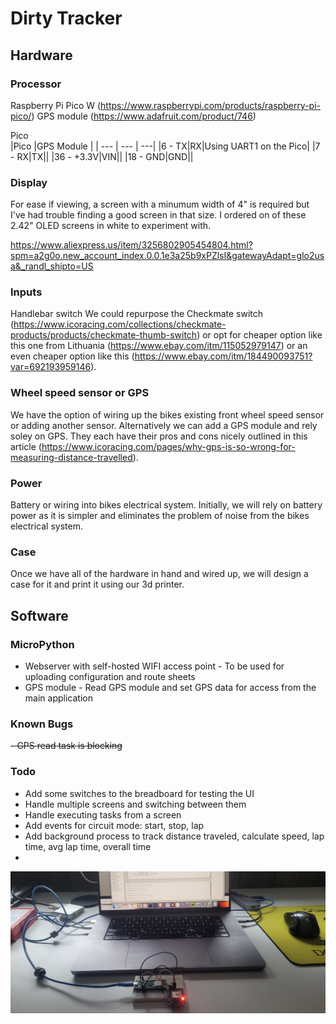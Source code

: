 # Dirty Tracker #

## Hardware

### Processor
Raspberry Pi Pico W (https://www.raspberrypi.com/products/raspberry-pi-pico/)
GPS module (https://www.adafruit.com/product/746)

Pico 	
|Pico |GPS Module  | |
--- | --- | ---|
|6 - TX|RX|Using UART1 on the Pico|
|7 - RX|TX||
|36 - +3.3V|VIN||
|18 - GND|GND||


### Display
For ease if viewing, a screen with a minumum width of 4" is required but I've had trouble finding a good screen in that size.  I ordered on of these 2.42" OLED screens in white to experiment with.

https://www.aliexpress.us/item/3256802905454804.html?spm=a2g0o.new_account_index.0.0.1e3a25b9xPZlsI&gatewayAdapt=glo2usa&_randl_shipto=US


### Inputs
Handlebar switch
We could repurpose the Checkmate switch (https://www.icoracing.com/collections/checkmate-products/products/checkmate-thumb-switch) or opt for  cheaper option like this one from Lithuania (https://www.ebay.com/itm/115052979147) or an even cheaper option like this (https://www.ebay.com/itm/184490093751?var=692193959146).

### Wheel speed sensor or GPS
We have the option of wiring up the bikes existing front wheel speed sensor or adding another sensor.  Alternatively we can add a GPS module and rely soley on GPS.  They each have their pros and cons nicely outlined in this article (https://www.icoracing.com/pages/why-gps-is-so-wrong-for-measuring-distance-travelled).


### Power
Battery or wiring into bikes electrical system.
Initially, we will rely on battery power as it is simpler and eliminates the problem of noise from the bikes electrical system.


### Case
Once we have all of the hardware in hand and wired up, we will design a case for it and print it using our 3d printer.



## Software
### MicroPython
- Webserver with self-hosted WIFI access point - To be used for uploading configuration and route sheets
- GPS module - Read GPS module and set GPS data for access from the main application

### Known Bugs
~~- GPS read task is blocking~~

### Todo
- Add some switches to the breadboard for testing the UI
- Handle multiple screens and switching between them
- Handle executing tasks from a screen
- Add events for circuit mode: start, stop, lap
- Add background process to track distance traveled, calculate speed, lap time, avg lap time, overall time
- 

![Alt text](https://github.com/nauticalcoder/dirt-tracker/blob/master/20221219_153224.jpg "Debugging setup")

